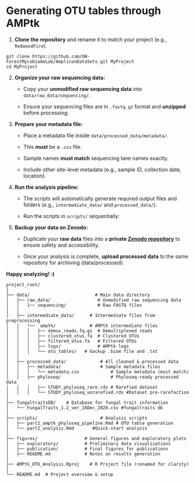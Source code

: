 # Generating OTU tables through AMPtk

1.  **Clone the repository** and rename it to match your project (e.g., `RedwoodFire`).

```{bash}
git clone https://github.com/UW-ForestMycobiomeLab/AmpliconDataSets.git MyProject
cd MyProject
```

2.  **Organize your raw sequencing data:**

    -   Copy your **unmodified raw sequencing data** into `data/raw_data/sequencing/`.

    -   Ensure your sequencing files are in `.fastq.gz` format and **unzipped** before processing.

3.  **Prepare your metadata file:**

    -   Place a metadata file inside `data/processed_data/metadata/`.

    -   This **must** be a `.csv` file.

    -   Sample names **must match** sequencing lane names exactly.

    -   Include other site-level metadata (e.g., sample ID, collection date, location).

4.  **Run the analysis pipeline:**

    -   The scripts will automatically generate required output files and folders (e.g., `intermediate_data/` and `processed_data/`).

    -   Run the scripts in `scripts/` sequentially:

5.  **Backup your data on Zenodo:**

    -   Duplicate your **raw data** files into a **private [Zenodo repository](https://zenodo.org/communities/uw-forestmycobiomelab/records?q=&l=list&p=1&s=10&sort=newest)** to ensure safety and accessibility.

    -   Once your analysis is complete, **upload processed data** to the same repository for archiving (data/processed).

**Happy analyzing! :)**

```         
project_root/
│
├── data/                         # Main data directory
│   ├── raw_data/                  # Unmodified raw sequencing data
│   │   ├── sequencing/            # Raw FASTQ files
│   │
│   ├── intermediate_data/      # Intermediate files from preprocessing
│   │   └──  amptk/             # AMPtk intermediate files
│   │   │   ├── demux_reads.fq.gz  # Demultiplexed reads
│   │   │   ├── clustered_otus.fa  # Clustered OTUs
│   │   │   ├── filtered_otus.fa   # Filtered OTUs
│   │   │   ├── logs/              # AMPtk logs
│   │   │   └── otu_tables/   # backup .biom file and .txt 
│   │
│   ├── processed_data/             # All cleaned & processed data
│   │   ├── metadata/               # Sample metadata files
│   │   │   └── metadata.csv            # Sample metadata (must match) 
│   │   ├── phyloseq/                   # Phyloseq-ready processed data
│   │   │   ├── STUDY_phyloseq_rare.rds # Rarefied dataset 
│   │   │   └── STUDY_phyloseq_unrarefied.rds #Dataset pre-rarefaction
│
├── fungaltraitsDB/    # Database for fungal trait information
│   └── FungalTraits_1.2_ver_16Dec_2020.csv #fungaltraits db
│
├── scripts/                        # Analysis scripts
│   ├── part1_amptk_phyloseq_pipeline.Rmd # OTU table generation 
│   └── part2_analysis.Rmd       #Quick-start analysis
│
├── figures/                  # General figures and exploratory plots
│   ├── exploratory/          # Preliminary data visualizations
│   ├── publication/          # Final figures for publications
│   ├── README.md             # Notes on results generation
│
├── AMPtk_OTU_Analysis.Rproj    # R Project file (renamed for clarity)
│
└── README.md  # Project overview & setup
```
